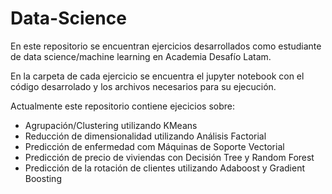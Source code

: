 # Data-Science

En este repositorio se encuentran ejercicios desarrollados como estudiante de data science/machine learning en Academia Desafío Latam.

En la carpeta de cada ejercicio se encuentra el jupyter notebook con el código desarrolado y los archivos necesarios para su ejecución.

Actualmente este repositorio contiene ejecicios sobre:

- Agrupación/Clustering utilizando KMeans
- Reducción de dimensionalidad utilizando Análisis Factorial
- Predicción de enfermedad com Máquinas de Soporte Vectorial
- Predicción de precio de viviendas con Decisión Tree y Random Forest
- Predicción de la rotación de clientes utilizando Adaboost y Gradient Boosting


